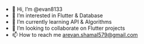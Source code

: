 - 👋 Hi, I’m @evan8133
- 👀 I’m interested in Flutter & Database
- 🌱 I’m currently learning API & Algorithms 
- 🤝 I’m looking to collaborate on Flutter projects
- 📫 How to reach me arevan.shamal579@gmail.com

<!---
evan8133/evan8133 is a ✨ special ✨ repository because its `README.md` (this file) appears on your GitHub profile.
You can click the Preview link to take a look at your changes.
--->
